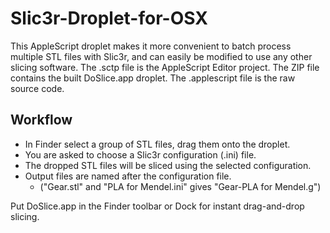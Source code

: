 Slic3r-Droplet-for-OSX
======================

This AppleScript droplet makes it more convenient to batch process multiple STL files with Slic3r, and can easily be modified to use any other slicing software. The .sctp file is the AppleScript Editor project. The ZIP file contains the built DoSlice.app droplet. The .applescript file is the raw source code.

Workflow
--------

- In Finder select a group of STL files, drag them onto the droplet.
- You are asked to choose a Slic3r configuration (.ini) file.
- The dropped STL files will be sliced using the selected configuration.
- Output files are named after the configuration file.
  - ("Gear.stl" and "PLA for Mendel.ini" gives "Gear-PLA for Mendel.g")

Put DoSlice.app in the Finder toolbar or Dock for instant drag-and-drop slicing.
